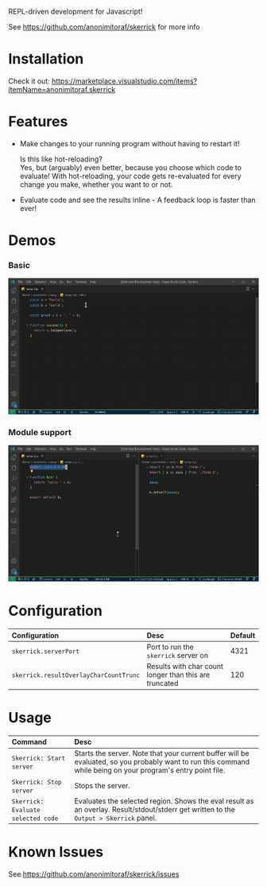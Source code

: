 REPL-driven development for Javascript!

See https://github.com/anonimitoraf/skerrick for more info

# Installation

Check it out: https://marketplace.visualstudio.com/items?itemName=anonimitoraf.skerrick

# Features

* Make changes to your running program without having to restart it!  

  Is this like hot-reloading?  
  Yes, but (arguably) even better, because you choose which code to evaluate! With hot-reloading, your code gets re-evaluated for every change you make, whether you want to or not.
* Evaluate code and see the results inline - A feedback loop is faster than ever!

# Demos

### Basic
![Basic usage](/demos/vscode/basic.gif)

### Module support
![Module support](/demos/vscode/modules.gif)

# Configuration
| Configuration | Desc | Default |
|:--|:--|:--|
| `skerrick.serverPort` | Port to run the `skerrick` server on | 4321 |
| `skerrick.resultOverlayCharCountTrunc` | Results with char count longer than this are truncated | 120 |

# Usage
| Command | Desc |
|:--|:--|
| `Skerrick: Start server` | Starts the server. Note that your current buffer will be evaluated, so you probably want to run this command while being on your program's entry point file. |
| `Skerrick: Stop server` | Stops the server. |
| `Skerrick: Evaluate selected code` | Evaluates the selected region. Shows the eval result as an overlay. Result/stdout/stderr get written to the `Output > Skerrick` panel. |

# Known Issues

See https://github.com/anonimitoraf/skerrick/issues
